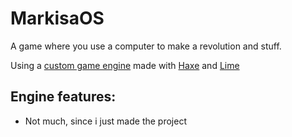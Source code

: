 # MarkisaOS
A game where you use a computer to make a revolution and stuff.

Using a [custom game engine](./src/frambos/) made with [Haxe](https://haxe.org/) and [Lime](https://lime.openfl.org/)

## Engine features:
- Not much, since i just made the project
